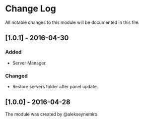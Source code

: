 # Change Log

All notable changes to this module will be documented in this file.

## [1.0.1] - 2016-04-30
### Added
- Server Manager.

### Changed
- Restore servers folder after panel update.

## [1.0.0] - 2016-04-28
The module was created by @alekseynemiro.